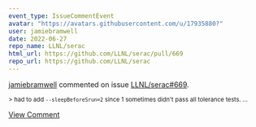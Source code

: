 ```yaml
---
event_type: IssueCommentEvent
avatar: "https://avatars.githubusercontent.com/u/17935880?"
user: jamiebramwell
date: 2022-06-27
repo_name: LLNL/serac
html_url: https://github.com/LLNL/serac/pull/669
repo_url: https://github.com/LLNL/serac
---
```


<a href='https://github.com/jamiebramwell' target='_blank'>jamiebramwell</a> commented on issue <a href='https://github.com/LLNL/serac/pull/669' target='_blank'>LLNL/serac#669</a>.

<small>> had to add `--sleepBeforeSrun=2` since 1 sometimes didn't pass all tolerance tests....</small>

<a href='https://github.com/LLNL/serac/pull/669' target='_blank'>View Comment</a>